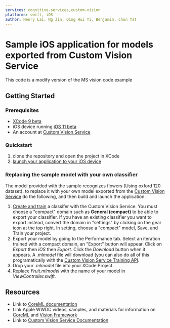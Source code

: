 ```yaml
---
services: cognitive-services,custom-vision
platforms: swift, iOS
author: Henry Lai, Ng Jin, Qing Hui Yi, Benjamin, Chun Yat
---
```


# Sample iOS application for models exported from Custom Vision Service
This code is a modify version of the MS vision code example

## Getting Started

### Prerequisites
- [XCode 9 beta](https://developer.apple.com/support/beta-software/)
- iOS device running [iOS 11 beta](https://support.apple.com/en-us/HT203282#archive)
- An account at [Custom Vision Service](https://www.customvision.ai) 
### Quickstart
1. clone the repository and open the project in XCode
2. [launch your application to your iOS device](https://developer.apple.com/library/content/documentation/IDEs/Conceptual/AppDistributionGuide/LaunchingYourApponDevices/LaunchingYourApponDevices.html#//apple_ref/doc/uid/TP40012582-CH27)
### Replacing the sample model with your own classifier 
The model provided with the sample recognizes flowers (Using oxford 120 dataset). to replace it with your own model exported from the [Custom Vision Service](https://www.customvision.ai) do the following, and then build and launch the application:
  1. [Create and train](https://docs.microsoft.com/en-us/azure/cognitive-services/custom-vision-service/getting-started-build-a-classifier) a classifer with the Custom Vision Service. You must choose a "compact" domain such as **General (compact)** to be able to export your classifier. If you have an existing classifier you want to export instead, convert the domain in "settings" by clicking on the gear icon at the top right. In setting, choose a "compact" model, Save, and Train your project.  
  2. Export your model by going to the Performance tab. Select an iteration trained with a compact domain, an "Export" button will appear. Click on *Export* then *iOS* then *Export.* Click the *Download* button when it appears. A *.mlmodel* file will download (you can also do all of this programatically with the [Custom Vision Service Training API](https://southcentralus.dev.cognitive.microsoft.com/docs/services/d9a10a4a5f8549599f1ecafc435119fa/operations/58d5835bc8cb231380095be3).
  3. Drop your *.mlmodel* file into your XCode Project. 
  4. Replace *Fruit.mlmodel* with the name of your model in *ViewController.swift.*

## Resources
- Link to [CoreML documentation](https://developer.apple.com/documentation/coreml)
- Link Apple WWDC videos, samples, and materials for information on [CoreML](https://developer.apple.com/videos/play/wwdc2017/710) and [Vision Framework](https://developer.apple.com/videos/play/wwdc2017/506/)
- Link to [Custom Vision Service Documentation](https://docs.microsoft.com/en-us/azure/cognitive-services/custom-vision-service/home)
